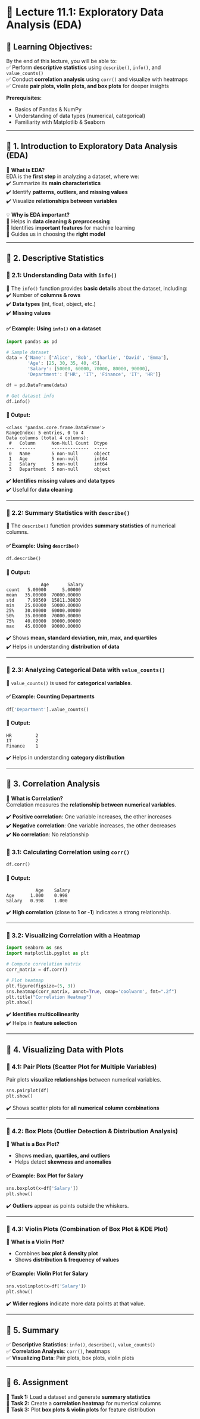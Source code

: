 # **📌 Lecture 11.1: Exploratory Data Analysis (EDA)**  

## **📢 Learning Objectives:**  
By the end of this lecture, you will be able to:  
✅ Perform **descriptive statistics** using `describe()`, `info()`, and `value_counts()`  
✅ Conduct **correlation analysis** using `corr()` and visualize with heatmaps  
✅ Create **pair plots, violin plots, and box plots** for deeper insights  

**Prerequisites:**  
- Basics of Pandas & NumPy  
- Understanding of data types (numerical, categorical)  
- Familiarity with Matplotlib & Seaborn  

---

## **🔹 1. Introduction to Exploratory Data Analysis (EDA)**  
📌 **What is EDA?**  
EDA is the **first step** in analyzing a dataset, where we:  
✔️ Summarize its **main characteristics**  
✔️ Identify **patterns, outliers, and missing values**  
✔️ Visualize **relationships between variables**  

💡 **Why is EDA important?**  
🔹 Helps in **data cleaning & preprocessing**  
🔹 Identifies **important features** for machine learning  
🔹 Guides us in choosing the **right model**  

---

## **🔹 2. Descriptive Statistics**  
### **🔹 2.1: Understanding Data with `info()`**  
📌 The `info()` function provides **basic details** about the dataset, including:  
✔️ Number of **columns & rows**  
✔️ **Data types** (int, float, object, etc.)  
✔️ **Missing values**  

#### ✅ **Example: Using `info()` on a dataset**
```python
import pandas as pd

# Sample dataset
data = {'Name': ['Alice', 'Bob', 'Charlie', 'David', 'Emma'],
        'Age': [25, 30, 35, 40, 45],
        'Salary': [50000, 60000, 70000, 80000, 90000],
        'Department': ['HR', 'IT', 'Finance', 'IT', 'HR']}

df = pd.DataFrame(data)

# Get dataset info
df.info()
```

#### **📝 Output:**
```
<class 'pandas.core.frame.DataFrame'>
RangeIndex: 5 entries, 0 to 4
Data columns (total 4 columns):
 #   Column      Non-Null Count  Dtype 
---  ------      --------------  -----
 0   Name        5 non-null      object
 1   Age         5 non-null      int64
 2   Salary      5 non-null      int64
 3   Department  5 non-null      object
```
✔️ **Identifies missing values** and **data types**  
✔️ Useful for **data cleaning**  

---

### **🔹 2.2: Summary Statistics with `describe()`**  
📌 The `describe()` function provides **summary statistics** of numerical columns.  

#### ✅ **Example: Using `describe()`**
```python
df.describe()
```

#### **📝 Output:**
```
             Age       Salary
count   5.00000      5.00000
mean   35.00000  70000.00000
std     7.90569  15811.38830
min    25.00000  50000.00000
25%    30.00000  60000.00000
50%    35.00000  70000.00000
75%    40.00000  80000.00000
max    45.00000  90000.00000
```
✔️ Shows **mean, standard deviation, min, max, and quartiles**  
✔️ Helps in understanding **distribution of data**  

---

### **🔹 2.3: Analyzing Categorical Data with `value_counts()`**  
📌 `value_counts()` is used for **categorical variables**.

#### ✅ **Example: Counting Departments**
```python
df['Department'].value_counts()
```

#### **📝 Output:**
```
HR         2
IT         2
Finance    1
```
✔️ Helps in understanding **category distribution**  

---

## **🔹 3. Correlation Analysis**  
📌 **What is Correlation?**  
Correlation measures the **relationship between numerical variables**.  

✔️ **Positive correlation**: One variable increases, the other increases  
✔️ **Negative correlation**: One variable increases, the other decreases  
✔️ **No correlation**: No relationship  

### **🔹 3.1: Calculating Correlation using `corr()`**
```python
df.corr()
```

#### **📝 Output:**
```
           Age    Salary
Age      1.000    0.998
Salary   0.998    1.000
```
✔️ **High correlation** (close to **1 or -1**) indicates a strong relationship.  

---

### **🔹 3.2: Visualizing Correlation with a Heatmap**  
```python
import seaborn as sns
import matplotlib.pyplot as plt

# Compute correlation matrix
corr_matrix = df.corr()

# Plot heatmap
plt.figure(figsize=(5, 3))
sns.heatmap(corr_matrix, annot=True, cmap='coolwarm', fmt=".2f")
plt.title("Correlation Heatmap")
plt.show()
```
✔️ **Identifies multicollinearity**  
✔️ Helps in **feature selection**  

---

## **🔹 4. Visualizing Data with Plots**  
### **🔹 4.1: Pair Plots (Scatter Plot for Multiple Variables)**  
Pair plots **visualize relationships** between numerical variables.  
```python
sns.pairplot(df)
plt.show()
```
✔️ Shows scatter plots for **all numerical column combinations**  

---

### **🔹 4.2: Box Plots (Outlier Detection & Distribution Analysis)**  
📌 **What is a Box Plot?**  
- Shows **median, quartiles, and outliers**  
- Helps detect **skewness and anomalies**  

#### ✅ **Example: Box Plot for Salary**
```python
sns.boxplot(x=df['Salary'])
plt.show()
```

✔️ **Outliers** appear as points outside the whiskers.  

---

### **🔹 4.3: Violin Plots (Combination of Box Plot & KDE Plot)**  
📌 **What is a Violin Plot?**  
- Combines **box plot & density plot**  
- Shows **distribution & frequency of values**  

#### ✅ **Example: Violin Plot for Salary**
```python
sns.violinplot(x=df['Salary'])
plt.show()
```
✔️ **Wider regions** indicate more data points at that value.  

---

## **🔹 5. Summary**  
✅ **Descriptive Statistics**: `info()`, `describe()`, `value_counts()`  
✅ **Correlation Analysis**: `corr()`, heatmaps  
✅ **Visualizing Data**: Pair plots, box plots, violin plots  

---

## **🔹 6. Assignment**  
📌 **Task 1:** Load a dataset and generate **summary statistics**  
📌 **Task 2:** Create a **correlation heatmap** for numerical columns  
📌 **Task 3:** Plot **box plots & violin plots** for feature distribution  
